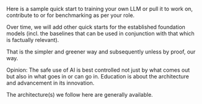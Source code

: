 Here is a sample quick start to training your own LLM or pull it to work on, contribute to or for benchmarking as 
per your role.

Over time, we will add other quick starts for the established foundation models (incl. the baselines that can be used 
in conjunction with that which is factually relevant). 

That is the simpler and greener way and subsequently unless by proof, our way.


Opinion:
The safe use of AI is best controlled not just by what comes out but also in what goes in or can go in.
Education is about the architecture and advancement in its innovation. 

The architecture(s) we follow here are generally available. 
